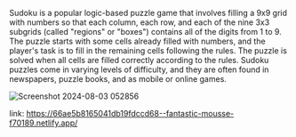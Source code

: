 Sudoku is a popular logic-based puzzle game that involves filling a 9x9 grid with numbers so that each column, each row, and each of the nine 3x3 subgrids (called "regions" or "boxes") contains all of the digits from 1 to 9. The puzzle starts with some cells already filled with numbers, and the player's task is to fill in the remaining cells following the rules. The puzzle is solved when all cells are filled correctly according to the rules. Sudoku puzzles come in varying levels of difficulty, and they are often found in newspapers, puzzle books, and as mobile or online games.

![Screenshot 2024-08-03 052856](https://github.com/user-attachments/assets/40494fe2-995d-455c-88d0-bd1fff505c4f)

link: https://66ae5b8165041db19fdccd68--fantastic-mousse-f70189.netlify.app/ 
